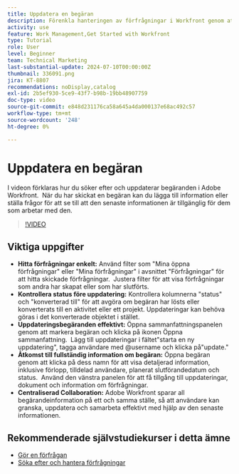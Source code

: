 ```yaml
---
title: Uppdatera en begäran
description: Förenkla hanteringen av förfrågningar i Workfront genom att använda filter för att hitta förfrågningar, effektivt uppdatera status och information, få tillgång till fullständig information och uppmuntra centraliserat samarbete för smidiga arbetsflöden.
activity: use
feature: Work Management,Get Started with Workfront
type: Tutorial
role: User
level: Beginner
team: Technical Marketing
last-substantial-update: 2024-07-10T00:00:00Z
thumbnail: 336091.png
jira: KT-8807
recommendations: noDisplay,catalog
exl-id: 2b5ef930-5ce9-43f7-b98b-19bb48907759
doc-type: video
source-git-commit: e848d231176ca58a645a4da000137e68ac492c57
workflow-type: tm+mt
source-wordcount: '248'
ht-degree: 0%

---
```


# Uppdatera en begäran

I videon förklaras hur du söker efter och uppdaterar begäranden i Adobe Workfront. &#x200B; När du har skickat en begäran kan du lägga till information eller ställa frågor för att se till att den senaste informationen är tillgänglig för dem som arbetar med den. &#x200B; &#x200B;

>[!VIDEO](https://video.tv.adobe.com/v/336091/?quality=12&learn=on&enablevpops)

## Viktiga uppgifter

* **Hitta förfrågningar enkelt:** Använd filter som &quot;Mina öppna förfrågningar&quot; eller &quot;Mina förfrågningar&quot; i avsnittet &quot;Förfrågningar&quot; för att hitta skickade förfrågningar. &#x200B; Justera filter för att visa förfrågningar som andra har skapat eller som har slutförts.
* **Kontrollera status före uppdatering:** Kontrollera kolumnerna &quot;status&quot; och &quot;konverterad till&quot; för att avgöra om begäran har lösts eller konverterats till en aktivitet eller ett projekt. &#x200B; Uppdateringar kan behöva göras i det konverterade objektet i stället. &#x200B;
* **Uppdateringsbegäranden effektivt:** Öppna sammanfattningspanelen genom att markera begäran och klicka på ikonen Öppna sammanfattning. &#x200B; Lägg till uppdateringar i fältet&quot;starta en ny uppdatering&quot;, tagga användare med @username och klicka på&quot;update.&quot; &#x200B;
* **Åtkomst till fullständig information om begäran:** Öppna begäran genom att klicka på dess namn för att visa detaljerad information, inklusive förlopp, tilldelad användare, planerat slutförandedatum och status. &#x200B; Använd den vänstra panelen för att få tillgång till uppdateringar, dokument och information om förfrågningar.
* **Centraliserad Collaboration:** Adobe Workfront sparar all begärandeinformation på ett och samma ställe, så att användare kan granska, uppdatera och samarbeta effektivt med hjälp av den senaste informationen. &#x200B;


## Rekommenderade självstudiekurser i detta ämne

* [Gör en förfrågan](/help/manage-work/issues-requests/make-a-request.md)
* [Söka efter och hantera förfrågningar](/help/manage-work/issues-requests/find-requests.md)

